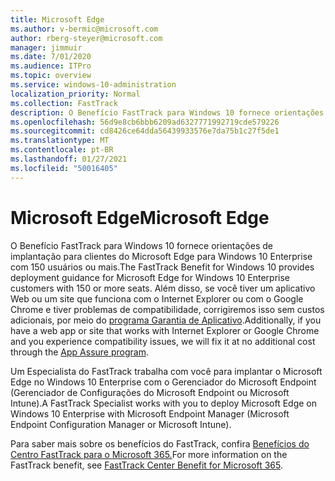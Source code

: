 ```yaml
---
title: Microsoft Edge
ms.author: v-bermic@microsoft.com
author: rberg-steyer@microsoft.com
manager: jimmuir
ms.date: 7/01/2020
ms.audience: ITPro
ms.topic: overview
ms.service: windows-10-administration
localization_priority: Normal
ms.collection: FastTrack
description: O Benefício FastTrack para Windows 10 fornece orientações de implantação para clientes do Microsoft Edge para Windows 10 Enterprise com 150 usuários ou mais.
ms.openlocfilehash: 56d9e8cb6bbb6209ad6327771992719cde579226
ms.sourcegitcommit: cd8426ce64dda56439933576e7da75b1c27f5de1
ms.translationtype: MT
ms.contentlocale: pt-BR
ms.lasthandoff: 01/27/2021
ms.locfileid: "50016405"
---
```

# <a name="microsoft-edge"></a><span data-ttu-id="3c6a4-103">Microsoft Edge</span><span class="sxs-lookup"><span data-stu-id="3c6a4-103">Microsoft Edge</span></span>

<span data-ttu-id="3c6a4-104">O Benefício FastTrack para Windows 10 fornece orientações de implantação para clientes do Microsoft Edge para Windows 10 Enterprise com 150 usuários ou mais.</span><span class="sxs-lookup"><span data-stu-id="3c6a4-104">The FastTrack Benefit for Windows 10 provides deployment guidance for Microsoft Edge for Windows 10 Enterprise customers with 150 or more seats.</span></span> <span data-ttu-id="3c6a4-105">Além disso, se você tiver um aplicativo Web ou um site que funciona com o Internet Explorer ou com o Google Chrome e tiver problemas de compatibilidade, corrigiremos isso sem custos adicionais, por meio do [programa Garantia de Aplicativo](Win-10-app-assure.md).</span><span class="sxs-lookup"><span data-stu-id="3c6a4-105">Additionally, if you have a web app or site that works with Internet Explorer or Google Chrome and you experience compatibility issues, we will fix it at no additional cost through the [App Assure program](Win-10-app-assure.md).</span></span>

<span data-ttu-id="3c6a4-106">Um Especialista do FastTrack trabalha com você para implantar o Microsoft Edge no Windows 10 Enterprise com o Gerenciador do Microsoft Endpoint (Gerenciador de Configurações do Microsoft Endpoint ou Microsoft Intune).</span><span class="sxs-lookup"><span data-stu-id="3c6a4-106">A FastTrack Specialist works with you to deploy Microsoft Edge on Windows 10 Enterprise with Microsoft Endpoint Manager (Microsoft Endpoint Configuration Manager or Microsoft Intune).</span></span>

<span data-ttu-id="3c6a4-107">Para saber mais sobre os benefícios do FastTrack, confira [Benefícios do Centro FastTrack para o Microsoft 365.](introduction.md)</span><span class="sxs-lookup"><span data-stu-id="3c6a4-107">For more information on the FastTrack benefit, see [FastTrack Center Benefit for Microsoft 365](introduction.md).</span></span>
